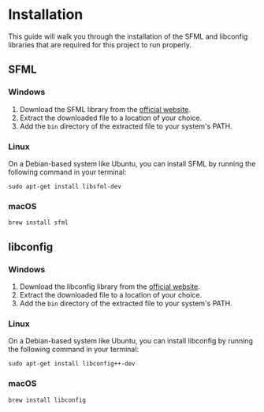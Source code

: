 # Installation

This guide will walk you through the installation of the SFML and libconfig libraries that are required for this project to run properly.

## SFML

### Windows

1. Download the SFML library from the [official website](https://www.sfml-dev.org/download.php).
2. Extract the downloaded file to a location of your choice.
3. Add the `bin` directory of the extracted file to your system's PATH.

### Linux

On a Debian-based system like Ubuntu, you can install SFML by running the following command in your terminal:

```shell
sudo apt-get install libsfml-dev
```

### macOS

```shell
brew install sfml
```

## libconfig

### Windows

1. Download the libconfig library from the [official website](https://hyperrealm.github.io/libconfig/).
2. Extract the downloaded file to a location of your choice.
3. Add the `bin` directory of the extracted file to your system's PATH.

### Linux

On a Debian-based system like Ubuntu, you can install libconfig by running the following command in your terminal:

```shell
sudo apt-get install libconfig++-dev
```

### macOS

```shell
brew install libconfig
```
